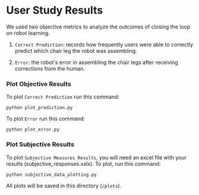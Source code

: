 # User Study Results
We used two objective metrics to analyze the outcomes of closing the loop on robot learning.

1. `Correct Prediction`: records how frequently users were able to correctly predict which chair leg the robot was assembling.

2. `Error`: the robot's error in assembling the chair legs after receiving corrections from the human.


### Plot Objective Results
To plot `Correct Prediction` run this command:
```
python plot_prediction.py
```
To plot `Error` run this command:
```
python plot_error.py
```


### Plot Subjective Results
To plot `Subjective Measures Results`, you will need an excel file with your results (subjective_responses.xslx). To plot, run this command:
```
python subjective_data_plotting.py
```



All plots will be saved in this directory (`/plots`).
